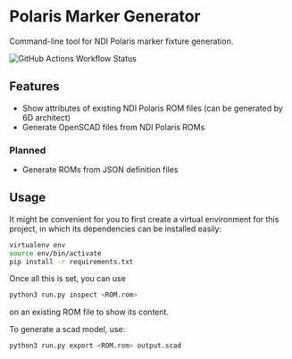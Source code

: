 # Polaris Marker Generator

Command-line tool for NDI Polaris marker fixture generation.

![GitHub Actions Workflow Status](https://img.shields.io/github/actions/workflow/status/henrykrumb/polaris-marker-generator/python-package.yml)


## Features
* Show attributes of existing NDI Polaris ROM files (can be generated by 6D
architect)
* Generate OpenSCAD files from NDI Polaris ROMs

### Planned
* Generate ROMs from JSON definition files


## Usage

It might be convenient for you to first create a virtual environment
for this project, in which its dependencies can be installed easily:

```bash
virtualenv env
source env/bin/activate
pip install -r requirements.txt
```

Once all this is set, you can use

```bash
python3 run.py inspect <ROM.rom>
```

on an existing ROM file to show its content.

To generate a scad model, use:

```bash
python3 run.py export <ROM.rom> output.scad
```
